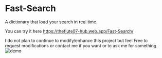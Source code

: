 
# Fast-Search
A dictionary that load your search in real time.

You can try it here https://theflute07-hub.web.app/Fast-Search/

I do not plan to continue to modify/enhance this project but feel Free to request modifications or contact me if you want or to ask me for something.
![demo](https://user-images.githubusercontent.com/81828658/113703677-759a9000-96db-11eb-9451-e8cca986f082.gif)

